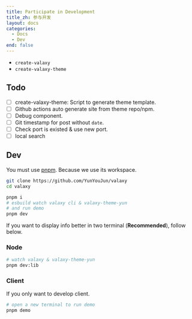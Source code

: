 ```yaml
---
title: Participate in Development
title_zh: 参与开发
layout: docs
categories:
  - Docs
  - Dev
end: false
---
```


- `create-valaxy`
- `create-valaxy-theme`

## Todo

- [ ] create-valaxy-theme: Script to generate theme template.
- [ ] Github actions auto generate site from theme repo/npm.
- [ ] Debug component.
- [ ] Git timestamp for post without `date`.
- [ ] Check port is existed & use new port.
- [ ] local search

## Dev

You must use [pnpm](https://pnpm.io/). Because we use its workspace.

```bash
git clone https://github.com/YunYouJun/valaxy
cd valaxy

pnpm i
# esbuild watch valaxy cli & valaxy-theme-yun
# and run demo
pnpm dev
```

If you want to display info better in two terminal (**Recommended**), follow below.

### Node

```bash
# watch valaxy & valaxy-theme-yun
pnpm dev:lib
```

### Client

If you only want to develop client.

```bash
# open a new terminal to run demo
pnpm demo
```
